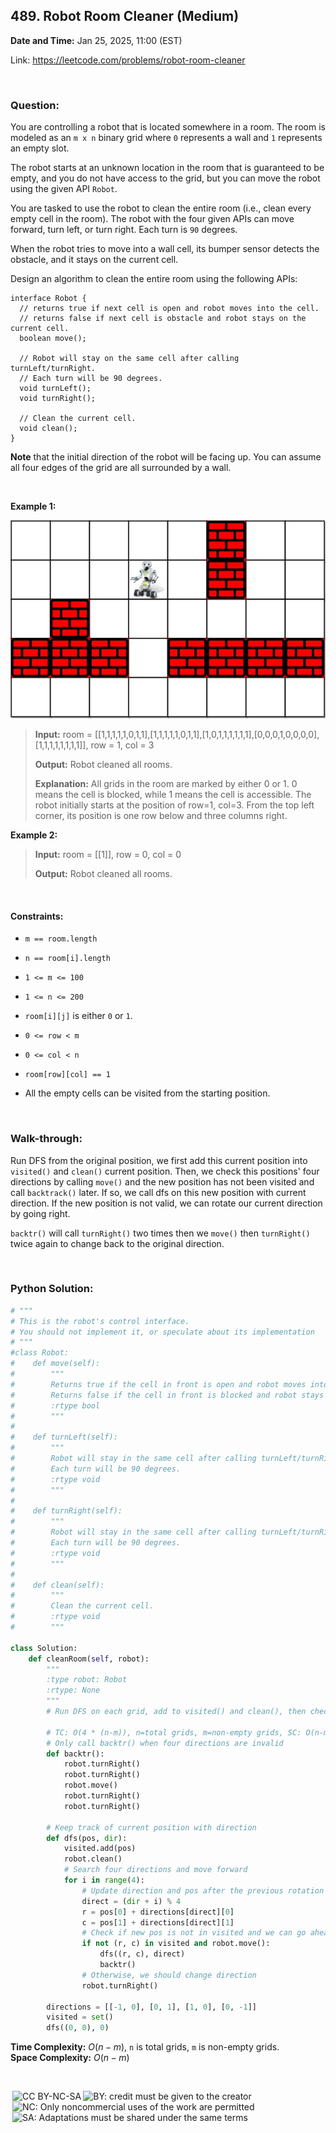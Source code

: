 ## 489. Robot Room Cleaner (Medium)
**Date and Time:** Jan 25, 2025, 11:00 (EST)

Link: https://leetcode.com/problems/robot-room-cleaner

<br>

### Question:
You are controlling a robot that is located somewhere in a room. The room is modeled as an `m x n` binary grid where `0` represents a wall and `1` represents an empty slot.

The robot starts at an unknown location in the room that is guaranteed to be empty, and you do not have access to the grid, but you can move the robot using the given API `Robot`.

You are tasked to use the robot to clean the entire room (i.e., clean every empty cell in the room). The robot with the four given APIs can move forward, turn left, or turn right. Each turn is `90` degrees.

When the robot tries to move into a wall cell, its bumper sensor detects the obstacle, and it stays on the current cell.

Design an algorithm to clean the entire room using the following APIs:

```
interface Robot {
  // returns true if next cell is open and robot moves into the cell.
  // returns false if next cell is obstacle and robot stays on the current cell.
  boolean move();

  // Robot will stay on the same cell after calling turnLeft/turnRight.
  // Each turn will be 90 degrees.
  void turnLeft();
  void turnRight();

  // Clean the current cell.
  void clean();
}
```

**Note** that the initial direction of the robot will be facing up. You can assume all four edges of the grid are all surrounded by a wall.

<br>

**Example 1:**

<img src="../images/489.jpg" width=600>

> **Input:** room = [[1,1,1,1,1,0,1,1],[1,1,1,1,1,0,1,1],[1,0,1,1,1,1,1,1],[0,0,0,1,0,0,0,0],[1,1,1,1,1,1,1,1]], row = 1, col = 3
> 
> **Output:** Robot cleaned all rooms.
>
> **Explanation:** All grids in the room are marked by either 0 or 1.
0 means the cell is blocked, while 1 means the cell is accessible.
The robot initially starts at the position of row=1, col=3.
From the top left corner, its position is one row below and three columns right.

**Example 2:**
> **Input:** room = [[1]], row = 0, col = 0
> 
> **Output:** Robot cleaned all rooms.

<br>

#### Constraints:
* `m == room.length`

* `n == room[i].length`

* `1 <= m <= 100`

* `1 <= n <= 200`

* `room[i][j]` is either `0` or `1`.

* `0 <= row < m`

* `0 <= col < n`

* `room[row][col] == 1`

* All the empty cells can be visited from the starting position.

<br>

### Walk-through: 
Run DFS from the original position, we first add this current position into `visited()` and `clean()` current position. Then, we check this positions' four directions by calling `move()` and the new position has not been visited and call `backtrack()` later. If so, we call dfs on this new position with current direction. If the new position is not valid, we can rotate our current direction by going right.

`backtr()` will call `turnRight()` two times then we `move()` then `turnRight()` twice again to change back to the original direction.

<br>

### Python Solution:
```python
# """
# This is the robot's control interface.
# You should not implement it, or speculate about its implementation
# """
#class Robot:
#    def move(self):
#        """
#        Returns true if the cell in front is open and robot moves into the cell.
#        Returns false if the cell in front is blocked and robot stays in the current cell.
#        :rtype bool
#        """
#
#    def turnLeft(self):
#        """
#        Robot will stay in the same cell after calling turnLeft/turnRight.
#        Each turn will be 90 degrees.
#        :rtype void
#        """
#
#    def turnRight(self):
#        """
#        Robot will stay in the same cell after calling turnLeft/turnRight.
#        Each turn will be 90 degrees.
#        :rtype void
#        """
#
#    def clean(self):
#        """
#        Clean the current cell.
#        :rtype void
#        """

class Solution:
    def cleanRoom(self, robot):
        """
        :type robot: Robot
        :rtype: None
        """
        # Run DFS on each grid, add to visited() and clean(), then check the new direction's cell if it's available, call on this new pos. Otherwise, try other directions

        # TC: O(4 * (n-m)), n=total grids, m=non-empty grids, SC: O(n-m)
        # Only call backtr() when four directions are invalid
        def backtr():
            robot.turnRight()
            robot.turnRight()
            robot.move()
            robot.turnRight()
            robot.turnRight()
        
        # Keep track of current position with direction
        def dfs(pos, dir):
            visited.add(pos)
            robot.clean()
            # Search four directions and move forward
            for i in range(4):
                # Update direction and pos after the previous rotation
                direct = (dir + i) % 4
                r = pos[0] + directions[direct][0]
                c = pos[1] + directions[direct][1]
                # Check if new pos is not in visited and we can go ahead
                if not (r, c) in visited and robot.move():
                    dfs((r, c), direct)
                    backtr()
                # Otherwise, we should change direction
                robot.turnRight()

        directions = [[-1, 0], [0, 1], [1, 0], [0, -1]]
        visited = set()
        dfs((0, 0), 0)
```
**Time Complexity:** $O(n-m)$, `n` is total grids, `m` is non-empty grids.  <br>
**Space Complexity:** $O(n-m)$

<br>

<img style="height:22px!important;margin-left:3px;vertical-align:text-bottom;" src="https://mirrors.creativecommons.org/presskit/icons/cc.svg?ref=chooser-v1" alt="CC BY-NC-SA" title="CC BY-NC-SA"><img style="height:22px!important;margin-left:3px;vertical-align:text-bottom;" src="https://mirrors.creativecommons.org/presskit/icons/by.svg?ref=chooser-v1" alt="BY: credit must be given to the creator" title="BY: credit must be given to the creator"><img style="height:22px!important;margin-left:3px;vertical-align:text-bottom;" src="https://mirrors.creativecommons.org/presskit/icons/nc.svg?ref=chooser-v1" alt="NC: Only noncommercial uses of the work are permitted" title="NC: Only noncommercial uses of the work are permitted"><img style="height:22px!important;margin-left:3px;vertical-align:text-bottom;" src="https://mirrors.creativecommons.org/presskit/icons/sa.svg?ref=chooser-v1" alt="SA: Adaptations must be shared under the same terms" title="SA: Adaptations must be shared under the same terms">